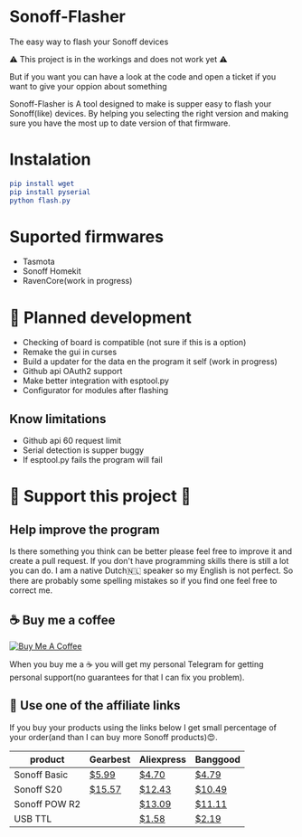 # Sonoff-Flasher
The easy way to flash your Sonoff devices 

⚠ This project is in the workings and does not work yet ⚠

But if you want you can have a look at the code and open a ticket if you want to give your oppion about something

Sonoff-Flasher is A tool designed to make is supper easy to flash your Sonoff(like) devices. By helping you selecting the right version and making sure you have the most up to date version of that firmware.

# Instalation
```elm
pip install wget
pip install pyserial
python flash.py
```

# Suported firmwares
* Tasmota
* Sonoff Homekit
* RavenCore(work in progress)

# 📅 Planned development
* Checking of board is compatible (not sure if this is a option)
* Remake the gui in curses
* Build a updater for the data en the program it self (work in progress)
* Github api OAuth2 support 
* Make better integration with esptool.py
* Configurator for modules after flashing
## Know limitations
* Github api 60 request limit
* Serial detection is supper buggy
* If esptool.py fails the program will fail

# 💖 Support this project 💖
## Help improve the program
Is there something you think can be better please feel free to improve it and create a pull request.
If you don't have programming skills there is still a lot you can do. I am a native Dutch🇳🇱 speaker so my English is not perfect. So there are probably some spelling mistakes so if you find one feel free to correct me.
## ☕ Buy me a coffee
<a href="https://www.buymeacoffee.com/Matthijz98" target="_blank"><img src="https://www.buymeacoffee.com/assets/img/custom_images/orange_img.png" alt="Buy Me A Coffee" style="height: auto !important;width: auto !important;" ></a>

When you buy me a ☕ you will get my personal Telegram for getting personal support(no guarantees for that I can fix you problem).
## 🛒 Use one of the affiliate links
If you buy your products using the links below I get small percentage of your order(and than I can buy more Sonoff products)😍.

| product       | Gearbest                                                                                        | Aliexpress                                                                                                                                                           | Banggood                                               |
|---------------|-------------------------------------------------------------------------------------------------|----------------------------------------------------------------------------------------------------------------------------------------------------------------------|--------------------------------------------------------|
| Sonoff Basic  | [$5.99](https://www.gearbest.com/access-control/pp_1592718.html?wid=1433363&lkid=20092609)      | [$4.70](https://www.aliexpress.com/item/Sonoff-Basic-Smart-Wifi-Switch-Universal-DIY-Remote-Wireless-Smart-Switch-Domotica-Wifi-Light-Switch-Smart/32969084852.html) | [$4.79](https://www.banggood.com/custlink/mDm3YUOpQ8)  |
| Sonoff S20    | [$15.57](https://www.gearbest.com/access-control/pp_1588517.html?wid=1433363&amp;lkid=20092613) | [$12.43](https://www.aliexpress.com/item/Sonoff-S20-Wifi-Wireless-Remote-Control-Socket-Smart-Timer-Plug-Smart-Home-Power-Socket-EU-F/32968326490.html)              | [$10.49](https://www.banggood.com/custlink/mmmmhMaJQn) |
| Sonoff POW R2 |                                                                                                 | [$13.09](http://s.click.aliexpress.com/e/bBX9qHSu)                                                                                                                   | [$11.11](https://www.banggood.com/custlink/vDD3Y2jjR8) |
| USB TTL       |                                                                                                 | [$1.58](http://s.click.aliexpress.com/e/bhRto4jA)                                                                                                                    | [$2.19](https://www.banggood.com/custlink/3mKvyzoohh)  |
